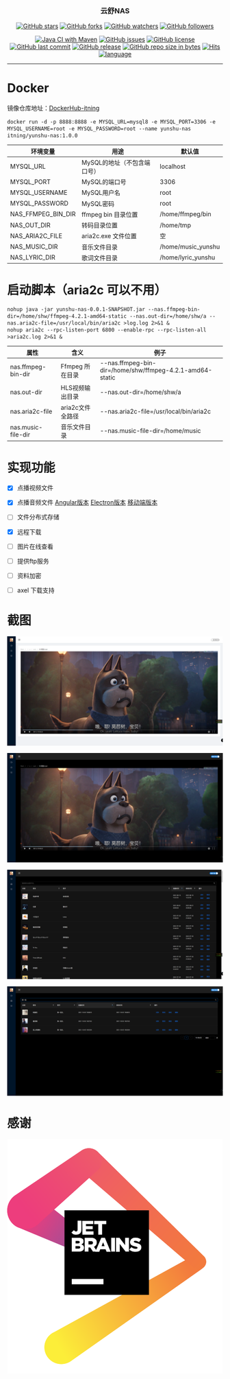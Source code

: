 <h3 align="center">云舒NAS</h3>
<div align="center">

[![GitHub stars](https://img.shields.io/github/stars/itning/yunshu-nas.svg?style=social&label=Stars)](https://github.com/itning/yunshu-nas/stargazers)
[![GitHub forks](https://img.shields.io/github/forks/itning/yunshu-nas.svg?style=social&label=Fork)](https://github.com/itning/yunshu-nas/network/members)
[![GitHub watchers](https://img.shields.io/github/watchers/itning/yunshu-nas.svg?style=social&label=Watch)](https://github.com/itning/yunshu-nas/watchers)
[![GitHub followers](https://img.shields.io/github/followers/itning.svg?style=social&label=Follow)](https://github.com/itning?tab=followers)


</div>

<div align="center">

[![Java CI with Maven](https://github.com/itning/yunshu-nas/actions/workflows/maven.yml/badge.svg)](https://github.com/itning/yunshu-nas/actions/workflows/maven.yml)
[![GitHub issues](https://img.shields.io/github/issues/itning/yunshu-nas.svg)](https://github.com/itning/yunshu-nas/issues)
[![GitHub license](https://img.shields.io/github/license/itning/yunshu-nas.svg)](https://github.com/itning/yunshu-nas/blob/master/LICENSE)
[![GitHub last commit](https://img.shields.io/github/last-commit/itning/yunshu-nas.svg)](https://github.com/itning/yunshu-nas/commits)
[![GitHub release](https://img.shields.io/github/release/itning/yunshu-nas.svg)](https://github.com/itning/yunshu-nas/releases)
[![GitHub repo size in bytes](https://img.shields.io/github/repo-size/itning/yunshu-nas.svg)](https://github.com/itning/yunshu-nas)
[![Hits](https://hitcount.itning.top?u=itning&r=yunshu-nas)](https://github.com/itning/hit-count)
[![language](https://img.shields.io/badge/language-JAVA-green.svg)](https://github.com/itning/yunshu-nas)

</div>

---

# Docker

镜像仓库地址：[DockerHub-itning](https://hub.docker.com/r/itning/yunshu-nas/tags?page=1&ordering=last_updated)

```shell script
docker run -d -p 8888:8888 -e MYSQL_URL=mysql8 -e MYSQL_PORT=3306 -e MYSQL_USERNAME=root -e MYSQL_PASSWORD=root --name yunshu-nas itning/yunshu-nas:1.0.0
```

| 环境变量           | 用途                        | 默认值             |
| ------------------ | --------------------------- | ------------------ |
| MYSQL_URL          | MySQL的地址（不包含端口号） | localhost          |
| MYSQL_PORT         | MySQL的端口号               | 3306               |
| MYSQL_USERNAME     | MySQL用户名                 | root               |
| MYSQL_PASSWORD     | MySQL密码                   | root               |
| NAS_FFMPEG_BIN_DIR | ffmpeg bin 目录位置         | /home/ffmpeg/bin   |
| NAS_OUT_DIR        | 转码目录位置                | /home/tmp          |
| NAS_ARIA2C_FILE    | aria2c.exe 文件位置         | 空                 |
| NAS_MUSIC_DIR      | 音乐文件目录                | /home/music_yunshu |
| NAS_LYRIC_DIR      | 歌词文件目录                | /home/lyric_yunshu |

# 启动脚本（aria2c 可以不用）

```shell script
nohup java -jar yunshu-nas-0.0.1-SNAPSHOT.jar --nas.ffmpeg-bin-dir=/home/shw/ffmpeg-4.2.1-amd64-static --nas.out-dir=/home/shw/a --nas.aria2c-file=/usr/local/bin/aria2c >log.log 2>&1 &
nohup aria2c --rpc-listen-port 6800 --enable-rpc --rpc-listen-all >aria2c.log 2>&1 &
```
| 属性               | 含义             | 例子                                                     |
| ------------------ | ---------------- | -------------------------------------------------------- |
| nas.ffmpeg-bin-dir | Ffmpeg 所在目录  | --nas.ffmpeg-bin-dir=/home/shw/ffmpeg-4.2.1-amd64-static |
| nas.out-dir        | HLS视频输出目录  | --nas.out-dir=/home/shw/a                                |
| nas.aria2c-file    | aria2c文件全路径 | --nas.aria2c-file=/usr/local/bin/aria2c                  |
| nas.music-file-dir | 音乐文件目录 | --nas.music-file-dir=/home/music           |

# 实现功能
- [X] 点播视频文件

- [X] 点播音频文件 [Angular版本](https://github.com/itning/YunShuMusicClient) [Electron版本](https://github.com/itning/YunShuMusicClientElectron) [移动端版本](https://github.com/itning/yunshu_music)

- [ ] 文件分布式存储

- [X] 远程下载

- [ ] 图片在线查看

- [ ] 提供ftp服务

- [ ] 资料加密

- [ ] axel 下载支持

# 截图

![](https://raw.githubusercontent.com/itning/yunshu-nas/master/pic/a.png)

![](https://raw.githubusercontent.com/itning/yunshu-nas/master/pic/b.png)

![](https://raw.githubusercontent.com/itning/yunshu-nas/master/pic/c.png)

![](https://raw.githubusercontent.com/itning/yunshu-nas/master/pic/d.png)

# 感谢

![](https://raw.githubusercontent.com/itning/yunshu-nas/master/pic/jetbrains.png)
